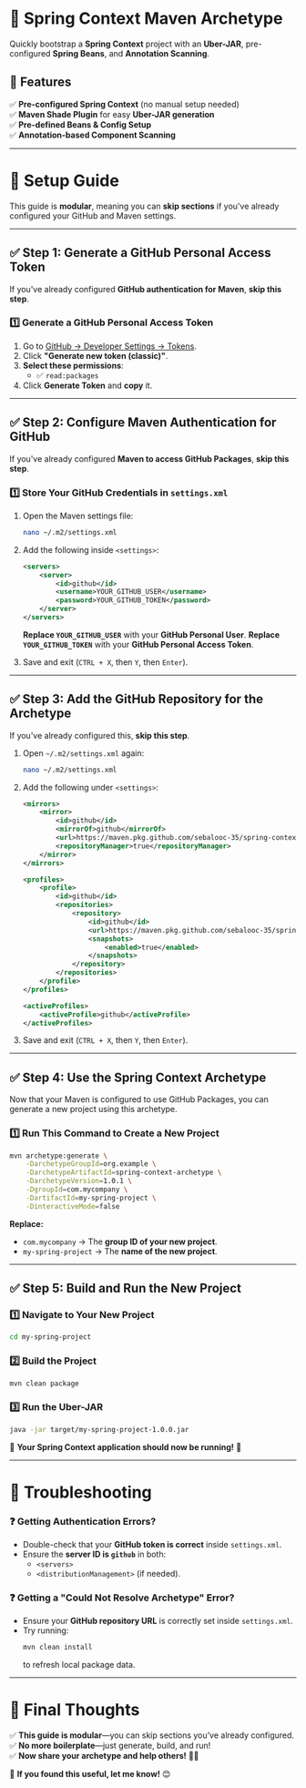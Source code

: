 # 🚀 Spring Context Maven Archetype

Quickly bootstrap a **Spring Context** project with an **Uber-JAR**, pre-configured **Spring Beans**, and **Annotation Scanning**.

## 📌 Features
✅ **Pre-configured Spring Context** (no manual setup needed)  
✅ **Maven Shade Plugin** for easy **Uber-JAR generation**  
✅ **Pre-defined Beans & Config Setup**  
✅ **Annotation-based Component Scanning**  

---

# 📖 **Setup Guide**
This guide is **modular**, meaning you can **skip sections** if you've already configured your GitHub and Maven settings.

---

## ✅ **Step 1: Generate a GitHub Personal Access Token**
If you've already configured **GitHub authentication for Maven**, **skip this step**.

### **1️⃣ Generate a GitHub Personal Access Token**
1. Go to [GitHub → Developer Settings → Tokens](https://github.com/settings/tokens).
2. Click **"Generate new token (classic)"**.
3. **Select these permissions**:
   - ✅ `read:packages`
4. Click **Generate Token** and **copy** it.

---

## ✅ **Step 2: Configure Maven Authentication for GitHub**
If you've already configured **Maven to access GitHub Packages**, **skip this step**.

### **1️⃣ Store Your GitHub Credentials in `settings.xml`**
1. Open the Maven settings file:
   ```sh
   nano ~/.m2/settings.xml
   ```
2. Add the following inside `<settings>`:
   ```xml
   <servers>
       <server>
           <id>github</id>
           <username>YOUR_GITHUB_USER</username>
           <password>YOUR_GITHUB_TOKEN</password>
       </server>
   </servers>
   ```
   **Replace `YOUR_GITHUB_USER`** with your **GitHub Personal User**.
   **Replace `YOUR_GITHUB_TOKEN`** with your **GitHub Personal Access Token**.

3. Save and exit (`CTRL + X`, then `Y`, then `Enter`).

---

## ✅ **Step 3: Add the GitHub Repository for the Archetype**
If you've already configured this, **skip this step**.

1. Open `~/.m2/settings.xml` again:
   ```sh
   nano ~/.m2/settings.xml
   ```
2. Add the following under `<settings>`:
   ```xml
   <mirrors>
       <mirror>
           <id>github</id>
           <mirrorOf>github</mirrorOf>
           <url>https://maven.pkg.github.com/sebalooc-35/spring-context-archetype</url>
           <repositoryManager>true</repositoryManager>
       </mirror>
   </mirrors>

   <profiles>
       <profile>
           <id>github</id>
           <repositories>
               <repository>
                   <id>github</id>
                   <url>https://maven.pkg.github.com/sebalooc-35/spring-context-archetype</url>
                   <snapshots>
                       <enabled>true</enabled>
                   </snapshots>
               </repository>
           </repositories>
       </profile>
   </profiles>

   <activeProfiles>
       <activeProfile>github</activeProfile>
   </activeProfiles>
   ```
3. Save and exit (`CTRL + X`, then `Y`, then `Enter`).

---

## ✅ **Step 4: Use the Spring Context Archetype**
Now that your Maven is configured to use GitHub Packages, you can generate a new project using this archetype.

### **1️⃣ Run This Command to Create a New Project**
```sh
mvn archetype:generate \
    -DarchetypeGroupId=org.example \
    -DarchetypeArtifactId=spring-context-archetype \
    -DarchetypeVersion=1.0.1 \
    -DgroupId=com.mycompany \
    -DartifactId=my-spring-project \
    -DinteractiveMode=false
```

**Replace:**
- `com.mycompany` → The **group ID of your new project**.
- `my-spring-project` → The **name of the new project**.

---

## ✅ **Step 5: Build and Run the New Project**
### **1️⃣ Navigate to Your New Project**
```sh
cd my-spring-project
```

### **2️⃣ Build the Project**
```sh
mvn clean package
```

### **3️⃣ Run the Uber-JAR**
```sh
java -jar target/my-spring-project-1.0.0.jar
```

🚀 **Your Spring Context application should now be running!** 🎉

---

# **📌 Troubleshooting**
### ❓ **Getting Authentication Errors?**
- Double-check that your **GitHub token is correct** inside `settings.xml`.
- Ensure the **server ID is `github`** in both:
  - `<servers>`
  - `<distributionManagement>` (if needed).

### ❓ **Getting a "Could Not Resolve Archetype" Error?**
- Ensure your **GitHub repository URL** is correctly set inside `settings.xml`.
- Try running:
  ```sh
  mvn clean install
  ```
  to refresh local package data.

---

# 🎯 **Final Thoughts**
✅ **This guide is modular**—you can skip sections you’ve already configured.  
✅ **No more boilerplate**—just generate, build, and run!  
✅ **Now share your archetype and help others!** 🚀🔥

💬 **If you found this useful, let me know!** 😊

